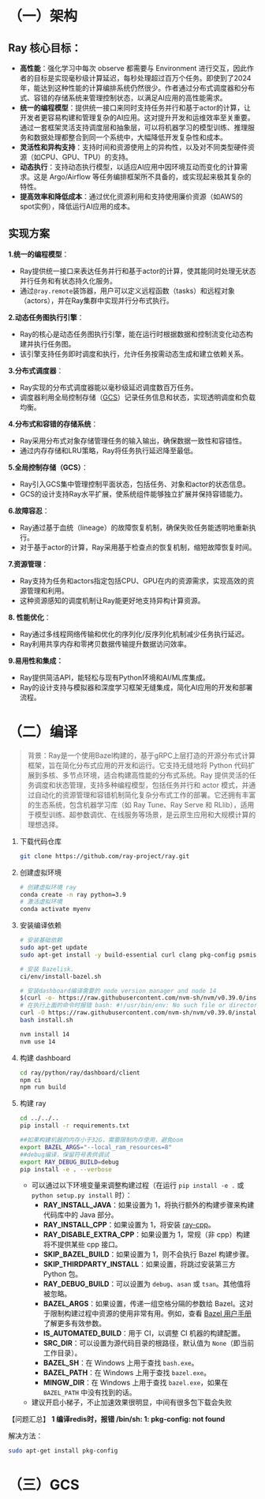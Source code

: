 # （一）架构

## Ray 核心目标：

* **高性能**：强化学习中每次 observe 都需要与 Environment 进行交互，因此作者的目标是实现毫秒级计算延迟，每秒处理超过百万个任务。即使到了2024年，能达到这种性能的计算编排系统仍然很少。作者通过分布式调度器和分布式、容错的存储系统来管理控制状态，以满足AI应用的高性能需求。
* **统一的编程模型**：提供统一接口来同时支持任务并行和基于actor的计算，让开发者更容易构建和管理复杂的AI应用。这对提升开发和运维效率至关重要。通过一套框架灵活支持调度层和抽象层，可以将机器学习的模型训练、推理服务和数据处理都整合到同一个系统中，大幅降低开发复杂性和成本。
* **灵活性和异构支持**：支持时间和资源使用上的异构性，以及对不同类型硬件资源（如CPU、GPU、TPU）的支持。
* **动态执行**：支持动态执行模型，以适应AI应用中因环境互动而变化的计算需求。这是 Argo/Airflow 等任务编排框架所不具备的，或实现起来极其复杂的特性。
* **提高效率和降低成本**：通过优化资源利用和支持使用廉价资源（如AWS的spot实例），降低运行AI应用的成本。

## 实现方案

**1.统一的编程模型**：

- Ray提供统一接口来表达任务并行和基于actor的计算，使其能同时处理无状态并行任务和有状态持久化服务。
- 通过`@ray.remote`装饰器，用户可以定义远程函数（tasks）和远程对象（actors），并在Ray集群中实现并行分布式执行。

**2.动态任务图执行引擎**：

- Ray的核心是动态任务图执行引擎，能在运行时根据数据和控制流变化动态构建并执行任务图。
- 该引擎支持任务即时调度和执行，允许任务按需动态生成和建立依赖关系。

**3.分布式调度器**：

- Ray实现的分布式调度器能以毫秒级延迟调度数百万任务。
- 调度器利用全局控制存储（[GCS](https://zhida.zhihu.com/search?content_id=251837785&content_type=Article&match_order=1&q=GCS&zhida_source=entity)）记录任务信息和状态，实现透明调度和负载均衡。

**4.分布式和容错的存储系统**：

- Ray采用分布式对象存储管理任务的输入输出，确保数据一致性和容错性。
- 通过内存存储和LRU策略，Ray将任务执行延迟降至最低。

**5.全局控制存储（GCS）**：

- Ray引入GCS集中管理控制平面状态，包括任务、对象和actor的状态信息。
- GCS的设计支持Ray水平扩展，使系统组件能够独立扩展并保持容错能力。

**6.故障容忍**：

- Ray通过基于血统（lineage）的故障恢复机制，确保失败任务能透明地重新执行。
- 对于基于actor的计算，Ray采用基于检查点的恢复机制，缩短故障恢复时间。

**7.资源管理**：

- Ray支持为任务和actors指定包括CPU、GPU在内的资源需求，实现高效的资源管理和利用。
- 这种资源感知的调度机制让Ray能更好地支持异构计算资源。

**8. 性能优化**：

- Ray通过多线程网络传输和优化的序列化/反序列化机制减少任务执行延迟。
- Ray利用共享内存和零拷贝数据传输提升数据访问效率。

**9.易用性和集成：**

- Ray提供简洁API，能轻松与现有Python环境和AI/ML库集成。
- Ray的设计支持与模拟器和深度学习框架无缝集成，简化AI应用的开发和部署流程。



# （二）编译

>背景：Ray是一个使用Bazel构建的，基于gRPC上层打造的开源分布式计算框架，旨在简化分布式应用的开发和运行。它支持无缝地将 Python 代码扩展到多核、多节点环境，适合构建高性能的分布式系统。Ray 提供灵活的任务调度和状态管理，支持多种编程模型，包括任务并行和 actor 模式，并通过自动化的资源管理和容错机制简化复杂分布式工作的部署。它还拥有丰富的生态系统，包含机器学习库（如 Ray Tune、Ray Serve 和 RLlib），适用于模型训练、超参数调优、在线服务等场景，是云原生应用和大规模计算的理想选择。

1. 下载代码仓库

   ```bash
   git clone https://github.com/ray-project/ray.git
   ```

2. 创建虚拟环境

   ```bash
   # 创建虚拟环境 ray
   conda create -n ray python=3.9 
   # 激活虚拟环境
   conda activate myenv
   ```

3. 安装编译依赖

   ```bash
   # 安装基础依赖
   sudo apt-get update
   sudo apt-get install -y build-essential curl clang pkg-config psmisc unzip
   
   # 安装 Bazelisk.
   ci/env/install-bazel.sh
   
   # 安装dashboard编译需要的 node version manager and node 14
   $(curl -o- https://raw.githubusercontent.com/nvm-sh/nvm/v0.39.0/install.sh)
   # 在执行上面的命令时报错 bash: #!/usr/bin/env: No such file or directory，使用下面的脚本下载并安装
   curl -O https://raw.githubusercontent.com/nvm-sh/nvm/v0.39.0/install.sh
   bash install.sh
   
   nvm install 14
   nvm use 14
   ```

4. 构建 dashboard

   ```bash
   cd ray/python/ray/dashboard/client
   npm ci
   npm run build
   ```

5. 构建 ray

   ```bash
   cd ../../..
   pip install -r requirements.txt
   
   ##如果构建机器的内存小于32G，需要限制内存使用，避免oom
   export BAZEL_ARGS="--local_ram_resources=8"
   ##debug编译，保留符号表供调试
   export RAY_DEBUG_BUILD=debug
   pip install -e . --verbose
   ```

   - 可以通过以下环境变量来调整构建过程（在运行 `pip install -e .` 或 `python setup.py install` 时）：
     - **RAY_INSTALL_JAVA**：如果设置为 1，将执行额外的构建步骤来构建代码库中的 Java 部分。
     - **RAY_INSTALL_CPP**：如果设置为 1，将安装 [ray-cpp](https://zhida.zhihu.com/search?content_id=251883928&content_type=Article&match_order=1&q=ray-cpp&zhida_source=entity)。
     - **RAY_DISABLE_EXTRA_CPP**：如果设置为 1，常规（非 cpp）构建将不提供某些 cpp 接口。
     - **SKIP_BAZEL_BUILD**：如果设置为 1，则不会执行 Bazel 构建步骤。
     - **SKIP_THIRDPARTY_INSTALL**：如果设置，将跳过安装第三方 Python 包。
     - **RAY_DEBUG_BUILD**：可以设置为 `debug`、`asan` 或 `tsan`。其他值将被忽略。
     - **BAZEL_ARGS**：如果设置，传递一组空格分隔的参数给 Bazel。这对于限制构建过程中资源的使用非常有用。例如，查看 [Bazel 用户手册](https://link.zhihu.com/?target=https%3A//bazel.build/docs/user-manual) 了解更多有效参数。
     - **IS_AUTOMATED_BUILD**：用于 CI，以调整 CI 机器的构建配置。
     - **SRC_DIR**：可以设置为源代码目录的根路径，默认值为 `None`（即当前工作目录）。
     - **BAZEL_SH**：在 Windows 上用于查找 `bash.exe`。
     - **BAZEL_PATH**：在 Windows 上用于查找 `bazel.exe`。
     - **MINGW_DIR**：在 Windows 上用于查找 `bazel.exe`，如果在 `BAZEL_PATH` 中没有找到的话。
   - 建议开启小梯子，不止加速效果很明显，中间有很多包下载会失败

【问题汇总】
**1 编译redis时，报错 /bin/sh: 1: pkg-config: not found**

解决方法：

```bash
sudo apt-get install pkg-config
```



# （三）GCS











